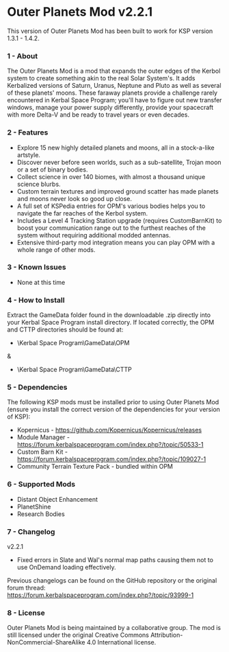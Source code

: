 # Outer Planets Mod v2.2.1

This version of Outer Planets Mod has been built to work for KSP version 1.3.1 - 1.4.2.

### 1 - About

The Outer Planets Mod is a mod that expands the outer edges of the Kerbol system to create something akin to the real Solar System's. It adds Kerbalized versions of Saturn, Uranus, Neptune and Pluto as well as several of these planets' moons. These faraway planets provide a challenge rarely encountered in Kerbal Space Program; you'll have to figure out new transfer windows, manage your power supply differently, provide your spacecraft with more Delta-V and be ready to travel years or even decades.

### 2 - Features

* Explore 15 new highly detailed planets and moons, all in a stock-a-like artstyle.
* Discover never before seen worlds, such as a sub-satellite, Trojan moon or a set of binary bodies.
* Collect science in over 140 biomes, with almost a thousand unique science blurbs.
* Custom terrain textures and improved ground scatter has made planets and moons never look so good up close.
* A full set of KSPedia entries for OPM's various bodies helps you to navigate the far reaches of the Kerbol system.
* Includes a Level 4 Tracking Station upgrade (requires CustomBarnKit) to boost your communication range out to the furthest reaches of the system without requiring additional modded antennas.
* Extensive third-party mod integration means you can play OPM with a whole range of other mods.

### 3 - Known Issues

* None at this time

### 4 - How to Install

Extract the GameData folder found in the downloadable .zip directly into your Kerbal Space Program install directory. If located correctly, the OPM and CTTP directories should be found at:

* \Kerbal Space Program\GameData\OPM

&

* \Kerbal Space Program\GameData\CTTP

### 5 - Dependencies

The following KSP mods must be installed prior to using Outer Planets Mod (ensure you install the correct version of the dependencies for your version of KSP):

* Kopernicus - https://github.com/Kopernicus/Kopernicus/releases
* Module Manager - https://forum.kerbalspaceprogram.com/index.php?/topic/50533-1
* Custom Barn Kit - https://forum.kerbalspaceprogram.com/index.php?/topic/109027-1
* Community Terrain Texture Pack - bundled within OPM

### 6 - Supported Mods

* Distant Object Enhancement
* PlanetShine
* Research Bodies

### 7 - Changelog

v2.2.1

* Fixed errors in Slate and Wal's normal map paths causing them not to use OnDemand loading effectively.

Previous changelogs can be found on the GitHub repository or the original forum thread: https://forum.kerbalspaceprogram.com/index.php?/topic/93999-1

### 8 - License

Outer Planets Mod is being maintained by a collaborative group. The mod is still licensed under the original Creative Commons Attribution-NonCommercial-ShareAlike 4.0 International license.
